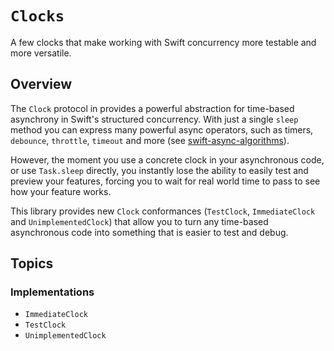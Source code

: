 # ``Clocks``

A few clocks that make working with Swift concurrency more testable and more versatile.

## Overview

The `Clock` protocol in provides a powerful abstraction for time-based asynchrony in Swift's
structured concurrency. With just a single `sleep` method you can express many powerful async
operators, such as timers, `debounce`, `throttle`, `timeout` and more (see
[swift-async-algorithms][swift-async-algorithms]).

However, the moment you use a concrete clock in your asynchronous code, or use `Task.sleep`
directly, you instantly lose the ability to easily test and preview your features, forcing you to
wait for real world time to pass to see how your feature works.

This library provides new `Clock` conformances (``TestClock``, ``ImmediateClock`` and
``UnimplementedClock``) that allow you to turn any time-based asynchronous code into something that
is easier to test and debug.

## Topics

### Implementations

- ``ImmediateClock``
- ``TestClock``
- ``UnimplementedClock``

[swift-async-algorithms]: http://github.com/apple/swift-async-algorithms
